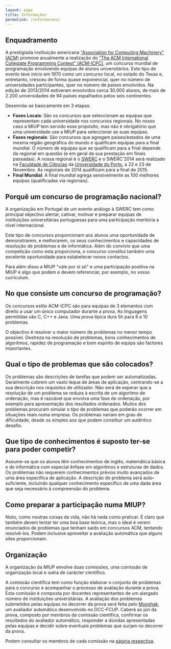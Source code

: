 ```yaml
---
layout: page
title: Informações
permalink: /informacoes/
---
```


## Enquadramento

A prestigiada instituição americana ["Association for Computing Machinery" (ACM)][acm] promove anualmente a realização do ["The ACM International Collegiate Programming Contest" (ACM-ICPC)][icpc], um concurso mundial de programação envolvendo equipas de alunos universitários. Este tipo de evento teve início em 1970 como um concurso local, no estado do Texas e, entretanto, cresceu de forma quase exponencial, quer no número de universidades participantes, quer no número de países envolvidos. Na edição de 2013/2014 estiveram envolvidos cerca 30.000 alunos, de mais de 2.200 universidades de 94 países espalhados pelos seis continentes.

Desenrola-se basicamente em 3 etapas:

* **Fases Locais**: São os concursos que seleccionam as equipas que representam cada universidade nos concursos regionais. No nosso caso a MIUP tem servido esse propósito, mas não é obrigatório que uma universidade use a MIUP para seleccionar as suas equipas.
* **Fases regionais**: São concursos que agregam países/estados de uma mesma região geográfica do mundo e qualificam equipas para a final mundial. O número de equipas que se qualificam para a final depende da regional em questão (e em geral da sua prestação em finais passadas). A nossa regional é o [SWERC][swerc] e o SWERC'2014 será realizado na [Faculdade de Ciências][fcup] da [Universidade do Porto][up], a 22 e 23 de Novembro. As regionais de 2014 qualificam para a final de 2015.
* **Final Mundial**: A final mundial agrega sensivelmente as 100 melhores equipas (qualificadas via regionais).

## Porquê um concurso de programação nacional?

A organização em Portugal de um evento análogo à SWERC tem como principal objectivo alertar, cativar, motivar e preparar equipas de instituições universitárias portuguesas para uma participação meritória a nível internacional.

Este tipo de concursos proporcionam aos alunos uma oportunidade de demonstrarem, e melhorarem, os seus conhecimentos e capacidades de resolução de problemas e de informática. Além do convívio que uma competição como esta proporciona, o concurso constitui também uma excelente oportunidade para estabelecer novos contactos.

Para além disso a MIUP "vale por si só" e uma participação positiva na MIUP é algo que podem e devem referenciar, por exemplo, no vosso curriculum.

## No que consiste um concurso de programação?

Os concursos estilo ACM-ICPC são para equipas de 3 elementos com direito a usar um único computador durante a prova. As linguagens permitidas são C, C++ e Java. Uma prova típica dura 5h para 8 a 10 problemas.

O objectivo é resolver o maior número de problemas no menor tempo possível. Destreza na resolução de problemas, bons conhecimentos de algoritmos, rapidez de programação e bom espirito de equipa são factores importantes.

## Qual o tipo de problemas que são colocados?

Os problemas são descrições de tarefas que podem ser automatizadas. Geralmente cobrem um vasto leque de áreas de aplicação, centrando-se a sua descrição nos requisitos de utilizador. Não será de esperar que a resolução de um problema se reduza à escrita de um algoritmo de ordenação, mas é razoável que envolva uma fase de ordenação, por exemplo para apresentação dos resultados ordenados. Muitos dos problemas procuram simular o tipo de problemas que poderão ocorrer em situações reais numa empresa. Os problemas variam em grau de dificuldade, desde os simples aos que podem constituir um autêntico desafio.

## Que tipo de conhecimentos é suposto ter-se para poder competir?

Assume-se que os alunos têm conhecimentos de inglês, matemática básica e de informática com especial ênfase em algoritmos e estruturas de dados. Os problemas não requerem conhecimentos prévios muito avançados de uma área específica de aplicação. A descrição do problema será auto-suficiente, incluindo qualquer conhecimento específico de uma dada área que seja necessário à compreensão do problema.

## Como preparar a participação numa MIUP?

Nisto, como noutras coisas da vida, não há nada como praticar. É claro que também devem tentar ter uma boa base teórica, mas o ideal é verem enunciados de problemas que tenham saido em concursos ACM, tentando resolvê-los. Podem inclusive aproveitar a avaliação automática que alguns sites proporcionam.

## Organização

A organização da MIUP envolve duas comissões, uma comissão de organização local e outra de carácter científico.

A comissão científica tem como função elaborar o conjunto de problemas para o concurso e acompanhar o processo de avaliação durante a prova. Esta comissão é composta por docentes representantes de um alargado número de instituições universitárias. A avaliação dos problemas submetidos pelas equipas no decorrer da prova será feita pelo [Mooshak][mooshak], um avaliador automático desenvolvido no DCC-FCUP. Caberá ao júri da prova, composto por membros da comissão científica, confirmar os resultados do avaliador automático, responder a dúvidas apresentadas pelas equipas e decidir sobre eventuais problemas que surjam no decorrer da prova.

Podem consultar os membros de cada comissão na [página respectiva][organizacao].

[acm]: http://www.acm.org/
[icpc]: http://icpc.baylor.edu/
[swerc]: http://swerc.eu/
[fcup]: http://www.fc.up.pt/
[up]: http://www.up.pt/
[mooshak]: http://mooshak.dcc.fc.up.pt/
[organizacao]: /organizacao
